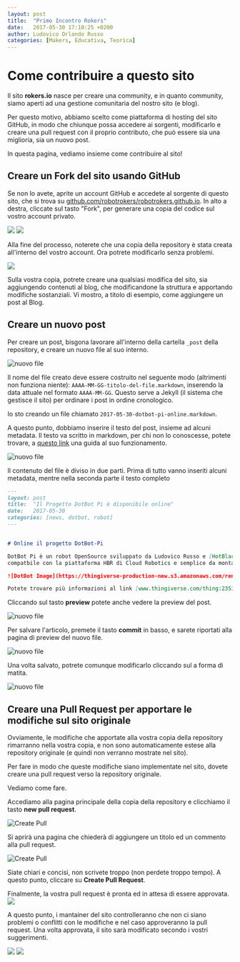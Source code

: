 ```yaml
---
layout: post
title:  "Primo Incontro Rokers"
date:   2017-05-30 17:10:25 +0200
author: Ludovico Orlando Russo
categories: [Makers, Educativa, Teorica]
---
```


# Come contribuire a questo sito

Il sito **rokers.io** nasce per creare una community, e in quanto community, siamo
aperti ad una gestione comunitaria del nostro sito (e blog).

Per questo motivo, abbiamo scelto come piattaforma di hosting del sito GitHub, in modo
che chiunque possa accedere ai sorgenti, modificarlo e creare una pull request con
il proprio contributo, che può essere sia una miglioria, sia un nuovo post.

In questa pagina, vediamo insieme come contribuire al sito!

## Creare un Fork del sito usando GitHub

Se non lo avete, aprite un account GitHub e accedete al sorgente di questo sito,
che si trova su [github.com/robotrokers/robotrokers.github.io](https://github.com/robotrokers/robotrokers.github.io).
In alto a destra, cliccate sul tasto "Fork", per generare una copia del codice sul vostro account privato.

![](img/fork1.png)
![](img/fork2.png)

Alla fine del processo, noterete che una copia della repository è stata creata all'interno del vostro account. Ora potrete modificarlo senza problemi.

![](img/fork3.png)

Sulla vostra copia, potrete creare una qualsiasi modifica del sito, sia aggiungendo contenuti al blog, che modificandone la struttura e apportando modifiche sostanziali. Vi mostro, a titolo di esempio, come aggiungere un post al Blog.

## Creare un nuovo post

Per creare un post, bisgona lavorare all'interno della cartella `_post` della repository, e creare un nuovo file al suo interno.

![nuovo file](img/newfile.png)

Il nome del file creato deve essere costruito nel seguente modo (altrimenti non funziona niente):
`AAAA-MM-GG-titolo-del-file.markdown`, inserendo la data attuale nel formato `AAAA-MM-GG`. Questo serve a Jekyll (il sistema che gestisce il sito) per ordinare i post in ordine cronologico.

Io sto creando un file chiamato `2017-05-30-dotbot-pi-online.markdown`.

A questo punto, dobbiamo inserire il testo del post, insieme ad alcuni metadata. Il testo va scritto in markdown, per chi non lo conoscesse, potete trovare, a [questo link](http://www.maffucci.it/2013/08/29/formattazione-del-testo-con-markdown/) una guida al suo funzionamento.

![nuovo file](img/writefile.png)


Il contenuto del file è diviso in due parti. Prima di tutto vanno inseriti alcuni metadata, mentre nella seconda parte il testo completo

```markdown
---
layout: post
title:  "Il Progetto DotBot Pi è disponibile online"
date:   2017-05-30
categories: [news, dotbot, robot]
---


# Online il progetto DotBot-Pi

DotBot Pi è un robot OpenSource sviluppato da Ludovico Russo e [HotBlack Robotics](www.hotblackrobotics.com). È il primo robot DotBot interamente
compatbile con la piattaforma HBR di Cloud Robotics e semplice da montare!

![DotBot Image](https://thingiverse-production-new.s3.amazonaws.com/renders/87/ad/0c/c6/e0/cba944d8425bd5ed84eacdee732a950f_preview_featured.JPG)

Potete trovare più informazioni al link [www.thingiverse.com/thing:2353479](https://www.thingiverse.com/thing:2353479).
```

Cliccando sul tasto **preview** potete anche vedere la preview del post.

![nuovo file](img/preview.png)


Per salvare l'articolo, premete il tasto **commit** in basso, e sarete riportati alla pagina di preview del nuovo file.

![nuovo file](img/commit.png)


Una volta salvato, potrete comunque modificarlo cliccando sul a forma di matita.

![nuovo file](img/edit.png)

## Creare una Pull Request per apportare le modifiche sul sito originale

Ovviamente, le modifiche che apportate alla vostra copia della repository rimarranno nella vostra copia, e non sono automaticamente estese alla repository originale (e quindi non verranno mostrate nel sito). 

Per fare in modo che queste modifiche siano implementate nel sito, dovete creare una pull request verso la repository originale. 

Vediamo come fare.

Accediamo alla pagina principale della copia della repository e clicchiamo il tasto **new pull request**.

![Create Pull](img/createpull.png)

Si aprirà una pagina che chiederà di aggiungere un titolo ed un commento alla pull request.

![Create Pull](img/commentpull.png)

Siate chiari e concisi, non scrivete troppo (non perdete troppo tempo). A questo punto, cliccare su **Create Pull Request**.

Finalmente, la vostra pull request è pronta ed in attesa di essere approvata.
![](img/pullrequest.png)

A questo punto, i mantainer del sito controlleranno che non ci siano problemi o conflitti con le modifiche e nel caso approveranno la pull request. Una volta approvata, il sito sarà modificato secondo i vostri suggerimenti.

![](img/pulldone1.png)
![](img/pulldone2.png)
